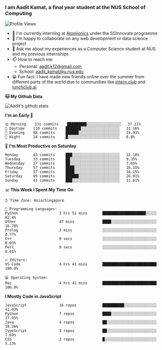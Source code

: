### I am Aadit Kamat, a final year student at the NUS School of Computing

![Profile Views](https://komarev.com/ghpvc/?username=aaditkamat)

- 🏢 I'm currently interning at [Atomionics](https://www.sginnovate.com/investments/atomionics) under the SGInnovate programme
- 👯 I'm happy to collaborate on any web development or data science project
- 💬 Ask me about my experiences as a Computer Science student at NUS and my previous internships
- 📫 How to reach me: 
     - Personal: aadit.k12@gmail.com
     - School: aadit_kamat@u.nus.edu
- 😀 Fun fact: I have made new friends online over the summer from different parts of the world due to communities <t> like [intern.club](https://intern.club) and [lunchclub.ai](https://lunchclub.ai/)
     
**🐱 My Github Data**  
     
![Aadit's github stats](https://github-readme-stats.vercel.app/api?username=aaditkamat&count_private=true&show_icons=true)

<!--START_SECTION:waka-->
**I'm an Early 🐤** 

```text
🌞 Morning    131 commits    █████████░░░░░░░░░░░░░░░░   37.11% 
🌆 Daytime    110 commits    ███████░░░░░░░░░░░░░░░░░░   31.16% 
🌃 Evening    88 commits     ██████░░░░░░░░░░░░░░░░░░░   24.93% 
🌙 Night      24 commits     █░░░░░░░░░░░░░░░░░░░░░░░░   6.8%

```
📅 **I'm Most Productive on Saturday** 

```text
Monday       43 commits     ███░░░░░░░░░░░░░░░░░░░░░░   12.18% 
Tuesday      33 commits     ██░░░░░░░░░░░░░░░░░░░░░░░   9.35% 
Wednesday    27 commits     ██░░░░░░░░░░░░░░░░░░░░░░░   7.65% 
Thursday     57 commits     ████░░░░░░░░░░░░░░░░░░░░░   16.15% 
Friday       57 commits     ████░░░░░░░░░░░░░░░░░░░░░   16.15% 
Saturday     95 commits     ██████░░░░░░░░░░░░░░░░░░░   26.91% 
Sunday       41 commits     ███░░░░░░░░░░░░░░░░░░░░░░   11.61%

```


📊 **This Week I Spent My Time On** 

```text
⌚︎ Time Zone: Asia/Singapore

💬 Programming Languages: 
Python                   3 hrs 51 mins       ████████████████████░░░░░   82.4% 
Other                    47 mins             ████░░░░░░░░░░░░░░░░░░░░░   16.78% 
Prolog                   2 mins              ░░░░░░░░░░░░░░░░░░░░░░░░░   0.77% 
C++                      0 secs              ░░░░░░░░░░░░░░░░░░░░░░░░░   0.03% 
Perl                     0 secs              ░░░░░░░░░░░░░░░░░░░░░░░░░   0.01%

🔥 Editors: 
VS Code                  4 hrs 41 mins       █████████████████████████   100.0%

💻 Operating System: 
Mac                      4 hrs 41 mins       █████████████████████████   100.0%

```

**I Mostly Code in JavaScript** 

```text
JavaScript               16 repos            ██████████░░░░░░░░░░░░░░░   41.03% 
Python                   7 repos             ████░░░░░░░░░░░░░░░░░░░░░   17.95% 
Java                     4 repos             ██░░░░░░░░░░░░░░░░░░░░░░░   10.26% 
TypeScript               3 repos             ██░░░░░░░░░░░░░░░░░░░░░░░   7.69% 
CSS                      2 repos             █░░░░░░░░░░░░░░░░░░░░░░░░   5.13%

```



<!--END_SECTION:waka-->
